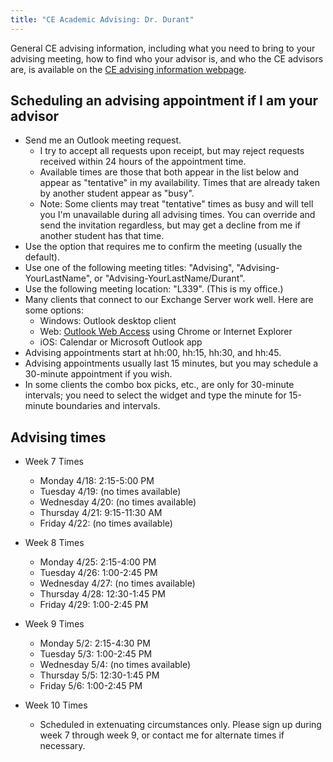```yaml
---
title: "CE Academic Advising: Dr. Durant"
---
```


General CE advising information, including what you need to bring to your advising meeting, how to find who your advisor is, and who the CE advisors are, is available on the
[CE advising information webpage](./).

## Scheduling an advising appointment if I am your advisor

* Send me an Outlook meeting request.
  * I try to accept all requests upon receipt, but may reject requests received within 24 hours of the appointment time.
  * Available times are those that both appear in the list below and appear as "tentative" in my availability. Times that are already taken by another student appear as "busy".
  * Note: Some clients may treat "tentative" times as busy and will tell you I'm unavailable during all advising times. You can override and send the invitation regardless, but may get a decline from me if another student has that time.
* Use the option that requires me to confirm the meeting (usually the default).
* Use one of the following meeting titles: "Advising", "Advising-YourLastName", or "Advising-YourLastName/Durant".
* Use the following meeting location: "L339". (This is my office.)
* Many clients that connect to our Exchange Server work well. Here are some options:
  * Windows: Outlook desktop client
  * Web: [Outlook Web Access](https://outlook.office365.com/) using Chrome or Internet Explorer
  * iOS: Calendar or Microsoft Outlook app
* Advising appointments start at hh:00, hh:15, hh:30, and hh:45.
* Advising appointments usually last 15 minutes, but you may schedule a 30-minute appointment if you wish.
* In some clients the combo box picks, etc., are only for 30-minute intervals; you need to select the widget and type the minute for 15-minute boundaries and intervals.

## Advising times

* Week 7 Times
  * Monday 4/18: 2:15-5:00 PM
  * Tuesday 4/19: (no times available)
  * Wednesday 4/20: (no times available)
  * Thursday 4/21: 9:15-11:30 AM
  * Friday 4/22: (no times available)

* Week 8 Times
  * Monday 4/25: 2:15-4:00 PM
  * Tuesday 4/26: 1:00-2:45 PM
  * Wednesday 4/27: (no times available)
  * Thursday 4/28: 12:30-1:45 PM
  * Friday 4/29: 1:00-2:45 PM

* Week 9 Times
  * Monday 5/2: 2:15-4:30 PM
  * Tuesday 5/3: 1:00-2:45 PM
  * Wednesday 5/4: (no times available)
  * Thursday 5/5: 12:30-1:45 PM
  * Friday 5/6: 1:00-2:45 PM

* Week 10 Times
  * Scheduled in extenuating circumstances only. Please sign up during week 7 through week 9, or contact me for alternate times if necessary.
